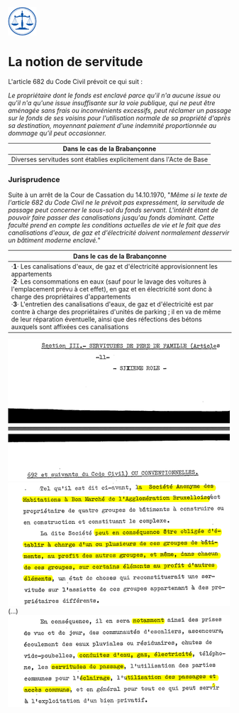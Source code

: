 <link rel="stylesheet" href="normal4.css" type="text/css" />
<link rel="stylesheet" href="normal3.css" type="text/css" />

![](icon_justice.png)

# La notion de servitude

L'article 682 du Code Civil prévoit ce qui suit :

*Le propriétaire dont le fonds est enclavé parce qu'il n'a aucune issue ou qu'il n'a qu'une issue insuffisante sur la voie publique, qui ne peut être aménagée sans frais ou inconvénients excessifs, peut réclamer un passage sur le fonds de ses voisins pour l'utilisation normale de sa propriété d'après sa destination, moyennant paiement d'une indemnité proportionnée au dommage qu’il peut occasionner.*

| Dans le cas de la Brabançonne |
| --- |
| Diverses servitudes sont établies explicitement dans l'Acte de Base |

### Jurisprudence

Suite à un arrêt de la Cour de Cassation du 14.10.1970, "*Même si le texte de l'article 682 du Code Civil ne le prévoit pas expressément, la servitude de passage peut concerner le sous-sol du fonds servant. L'intérêt étant de pouvoir faire passer des canalisations jusqu'au fonds dominant. Cette faculté prend en compte les conditions actuelles de vie et le fait que des canalisations d'eaux, de gaz et d'électricité doivent normalement desservir un bâtiment moderne enclavé.*"

| Dans le cas de la Brabançonne |
| --- |
| &middot;**1**&middot; Les canalisations d'eaux, de gaz et d'électricité approvisionnent les appartements<br>&middot;**2**&middot; Les consommations en eaux (sauf pour le lavage des voitures à l'emplacement prévu à cet effet), en gaz et en électricité sont donc à charge des propriétaires d'appartements<br>&middot;**3**&middot; L'entretien des canalisations d'eaux, de gaz et d'électricité est par contre à charge des propriétaires d'unités de parking ; il en va de même de leur réparation éventuelle, ainsi que des réfections des bétons auxquels sont affixées ces canalisations |

![](servitude1.png)  
![](servitude2.png)  
(...)  
![](servitude3.png)  


